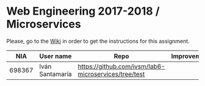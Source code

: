 # Web Engineering 2017-2018 / Microservices
Please, go to the [Wiki](https://github.com/UNIZAR-30246-WebEngineering/lab6-microservices/wiki) in order to get the instructions for this assignment.

NIA    | User name | Repo | Improvement | Score
-------|-----------|------|-------------|--------
698367 |  Iván Santamaría     |   https://github.com/ivsm/lab6-microservices/tree/test   |             |
